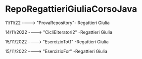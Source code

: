 # RepoRegattieriGiuliaCorsoJava

11/11/22 ----> "ProvaRepository"- Regattieri Giulia

14/11/2022  ----> "CicliEIteratori2" -Regattieri Giulia   

15/11/2022 ----> "EsercizioTot1" -Regattieri Giulia

15/11/2022 ----> "EsercizioFor" -Regattieri Giulia
